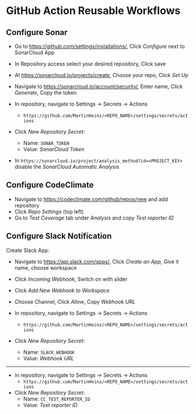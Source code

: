 # GitHub Action Reusable Workflows

## Configure Sonar

- Go to <https://github.com/settings/installations/>, Click _Configure_ next to SonarCloud App
- In Repository access select your desired repository, Click save
- At <https://sonarcloud.io/projects/create>, Choose your repo, Click _Set Up_
- Navigate to <https://sonarcloud.io/account/security/>, Enter name, Click _Generate_, Copy the token
- In repository, navigate to Settings -> Secrets -> Actions
    - `https://github.com/MartinHeinz/<REPO_NAME>/settings/secrets/actions`
- Click _New Repository Secret_:
    - Name: `SONAR_TOKEN`
    - Value: _SonarCloud Token_

- In `https://sonarcloud.io/project/analysis_method?id=<PROJECT_KEY>` disable the _SonarCloud Automatic Analysis_

## Configure CodeClimate

- Navigate to <https://codeclimate.com/github/repos/new> and add repository
- Click _Repo Settings_ (top left)
- Go to _Test Coverage_ tab under _Analysis_ and copy _Test reporter ID_

## Configure Slack Notification

Create Slack App:
- Navigate to <https://api.slack.com/apps/>, Click _Create an App_, Give it name, choose workspace
- Click _Incoming Webhook_, Switch on with slider
- Click _Add New Webhook to Workspace_
- Choose Channel, Click _Allow_, Copy _Webhook URL_

- In repository, navigate to Settings -> Secrets -> Actions
    - `https://github.com/MartinHeinz/<REPO_NAME>/settings/secrets/actions`
- Click _New Repository Secret_:
    - Name: `SLACK_WEBHOOK`
    - Value: _Webhook URL_

-----

- In repository, navigate to Settings -> Secrets -> Actions
    - `https://github.com/MartinHeinz/<REPO_NAME>/settings/secrets/actions`
- Click _New Repository Secret_:
    - Name: `CC_TEST_REPORTER_ID`
    - Value: _Test reporter ID_